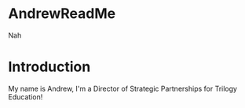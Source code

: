 # AndrewReadMe
Nah
<h1> Introduction </h1>

My name is Andrew, I'm a Director of Strategic Partnerships for Trilogy Education! 

